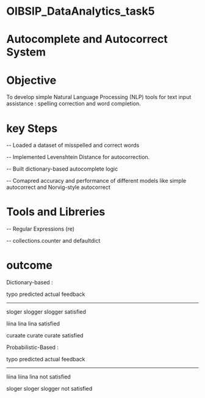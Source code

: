 # OIBSIP_DataAnalytics_task5

# Autocomplete and Autocorrect System 

# Objective 

To develop simple Natural Language Processing (NLP) tools for text input assistance : spelling correction and word completion.

# key Steps

-- Loaded a dataset of misspelled and correct words 

-- Implemented Levenshtein Distance for autocorrection.

-- Built dictionary-based autocomplete logic

-- Comapred accuracy and performance of different models  like simple autocorrect and Norvig-style autocorrect 

# Tools and Libreries 

-- Regular Expressions (re)

-- collections.counter and defaultdict 

# outcome 

Dictionary-based :

typo           predicted       actual       feedback

-----------------------------------------------------
sloger         slogger         slogger      satisfied


liina          lina            lina         satisfied

curaate        curate          curate       satisfied




Probabilistic-Based :

typo           predicted       actual       feedback


-----------------------------------------------------

liina          liina           lina         not satisfied

sloger         sloger          slogger      not satisfied


